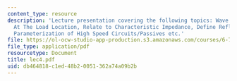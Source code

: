 ```yaml
---
content_type: resource
description: 'Lecture presentation covering the following topics: Wave hits a Boundary,
  At The Load Location, Relate to Characteristic Impedance, Define Reflection Coefficient,
  Parameterization of High Speed Circuits/Passives etc.'
file: https://ol-ocw-studio-app-production.s3.amazonaws.com/courses/6-776-high-speed-communication-circuits-spring-2005/db464818c1ed48b20051362a74a09b2b_lec4.pdf
file_type: application/pdf
resourcetype: Document
title: lec4.pdf
uid: db464818-c1ed-48b2-0051-362a74a09b2b
---
```

